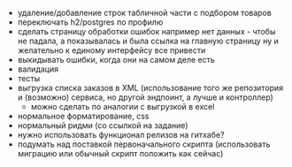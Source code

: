 - удаление/добавление строк табличной части с подбором товаров
- переключать h2/postgres по профилю
- сделать страницу обработки ошибок
	например нет данных - чтобы не падала, а показывалась и была ссылка на главную страницу
	ну и желательно к единому интерфейсу все привести
- выкидывать ошибки, когда они на самом деле есть
- валидация
- тесты
- выгрузка списка заказов в XML (использование того же репозитория и (возможно) сервиса, но другой эндпоинт, а лучше и контроллер)
    - можно сделать по аналогии с выгрузкой в excel
- нормальное форматирование, css
- нормальный ридми (со ссылкой на задание)
- нужно использовать функционал релизов на гитхабе?
- подумать над поставкой первоначального скрипта (использовать миграцию или обычный скрипт положить как сейчас)